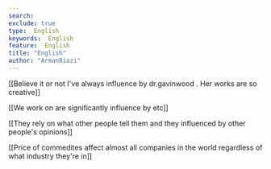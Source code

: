```yaml
---
search:
exclude: true
type:  English
keywords:  English
feature:  English
title: "English"
author: "ArmanRiazi"
---
```


[[Believe it or not I've always influence by dr.gavinwood . Her works are so creative]] 

[[We work on are significantly influence by etc]]

[[They rely on what other people tell them and they influenced by other people's opinions]]

[[Price of commedites affect almost all companies in the world regardless of what industry they're in]]